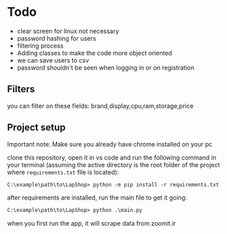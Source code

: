 # Todo
- clear screen for linux not necessary
- password hashing for users
- filtering process
- Adding classes to make the code more object oriented
- we can save users to csv
- password shouldn't be seen when logging in or on registration

## Filters
you can filter on these fields: brand,display,cpu,ram,storage,price

## Project setup

Important note: Make sure you already have chrome installed on your pc

clone this repository, open it in vs code and run the following command in your terminal (assuming the active directory is the root folder of the project where `requirements.txt` file is located):
```ps
C:\example\path\to\LapShop> python -m pip install -r requirements.txt
```



after requirements are installed, run the main file to get it going:
```ps
C:\example\path\to\LapShop> python .\main.py
```

when you first run the app, it will scrape data from zoomit.ir